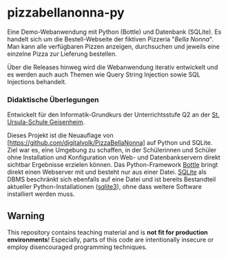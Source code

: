 # pizzabellanonna-py

Eine Demo-Webanwendung mit Python (Bottle) und Datenbank (SQLite). Es handelt sich um die Bestell-Webseite der fiktiven Pizzeria "*Bella Nonna*". Man kann alle verfügbaren Pizzen anzeigen, durchsuchen und jeweils eine einzelne Pizza zur Lieferung bestellen.

Über die Releases hinweg wird die Webanwendung iterativ entwickelt und es werden auch auch Themen wie Query String Injection sowie SQL Injections behandelt.


### Didaktische Überlegungen

Entwickelt für den Informatik-Grundkurs der Unterrichtsstufe Q2 an der [St. Ursula-Schule Geisenheim](https://st-ursula-schule.de/).

Dieses Projekt ist die Neuauflage von [https://github.com/digitalvolk/PizzaBellaNonna] auf Python und SQLite. Ziel war es, eine Umgebung zu schaffen, in der Schülerinnen und Schüler ohne Installation und Konfiguration von Web- und Datenbankservern direkt sichtbar Ergebnisse erzielen können. Das Python-Framework [Bottle](https://bottlepy.org/docs/dev/) bringt direkt einen Webserver mit und besteht nur aus einer Datei. [SQLite](https://www.sqlite.org/) als DBMS beschränkt sich ebenfalls auf eine Datei und ist bereits Bestandteil aktueller Python-Installationen ([sqlite3](https://docs.python.org/3/library/sqlite3.html)), ohne dass weitere Software installiert werden muss.


## Warning

This repository contains teaching material and is **not fit for production environments**! Especially, parts of this code are intentionally insecure or employ disencouraged programming techniques.
